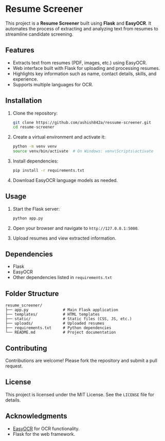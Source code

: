 # Resume Screener

This project is a **Resume Screener** built using **Flask** and **EasyOCR**. It automates the process of extracting and analyzing text from resumes to streamline candidate screening.

## Features

- Extracts text from resumes (PDF, images, etc.) using EasyOCR.
- Web interface built with Flask for uploading and processing resumes.
- Highlights key information such as name, contact details, skills, and experience.
- Supports multiple languages for OCR.

## Installation

1. Clone the repository:
    ```bash
    git clone https://github.com/ashish842a/ressume-screener.git
    cd resume-screener
    ```

2. Create a virtual environment and activate it:
    ```bash
    python -m venv venv
    source venv/bin/activate  # On Windows: venv\Scripts\activate
    ```

3. Install dependencies:
    ```bash
    pip install -r requirements.txt
    ```

4. Download EasyOCR language models as needed.

## Usage

1. Start the Flask server:
    ```bash
    python app.py
    ```

2. Open your browser and navigate to `http://127.0.0.1:5000`.

3. Upload resumes and view extracted information.

## Dependencies

- Flask
- EasyOCR
- Other dependencies listed in `requirements.txt`

## Folder Structure

```
resume_screener/
├── app.py               # Main Flask application
├── templates/           # HTML templates
├── static/              # Static files (CSS, JS, etc.)
├── uploads/             # Uploaded resumes
├── requirements.txt     # Python dependencies
└── README.md            # Project documentation
```

## Contributing

Contributions are welcome! Please fork the repository and submit a pull request.

## License

This project is licensed under the MIT License. See the `LICENSE` file for details.

## Acknowledgments

- [EasyOCR](https://github.com/JaidedAI/EasyOCR) for OCR functionality.
- Flask for the web framework.
